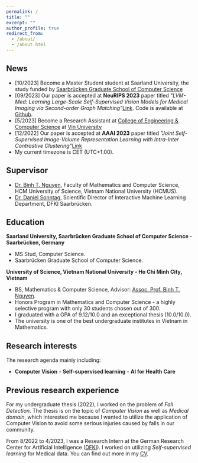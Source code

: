 ```yaml
---
permalink: /
title: ""
excerpt: ""
author_profile: true
redirect_from: 
  - /about/
  - /about.html
---
```




## News
- [10/2023] Become a Master Student student at Saarland University, the study funded by [Saarbrücken Graduate School of Computer Science](https://www.graduateschool-computerscience.de/)
- [09/2023] Our paper is accepted at **NeuRIPS 2023** paper titled *"LVM-Med: Learning Large-Scale Self-Supervised Vision Models for Medical Imaging via Second-order Graph Matching"*[Link](https://arxiv.org/abs/2306.11925). Code is available at [Github](https://github.com/duyhominhnguyen/LVM-Med/tree/main).
- [5/2023] Become a Research Assistant at [College of Engineering & Computer Science](https://vinuni.edu.vn/college-of-engineering-computer-science/) at [Vin University](https://vinuni.edu.vn/)
- [12/2022] Our paper is accepted at **AAAI 2023** paper titled *"Joint Self-Supervised Image-Volume Representation Learning with Intra-Inter Contrastive Clustering"*[Link](https://arxiv.org/abs/2212.01893)
- My current timezone is CET (UTC+1.00).

## Supervisor
- [Dr. Binh T. Nguyen](https://sites.google.com/site/ntbinhpolytechnique/home), Faculty of Mathematics and Computer Science, HCM University of Science, Vietnam National University (HCMUS).
- [Dr. Daniel Sonntag](https://www.dfki.de/~sonntag/), Scientific Director of Interactive Machine Learning Department, DFKI Saarbrücken.

## Education

**Saarland University, Saarbrücken Graduate School of Computer Science - Saarbrücken, Germany**
  - MS Stud, Computer Science.
  - Saarbrücken Graduate School of Computer Science.


**University of Science, Vietnam National University - Ho Chi Minh City, Vietnam**
  - BS, Mathematics & Computer Science, Advisor: [Assoc. Prof. Binh T. Nguyen](https://sites.google.com/site/ntbinhpolytechnique/home).
  - Honors Program in Mathematics and Computer Science - a highly selective program with only 30 students chosen out of 300.
  - I graduated with a GPA of 9.12/10.0 and an exceptional thesis (10.0/10.0).
  - The university is one of the best undergraduate institutes in Vietnam in Mathematics.

## Research interests

The research agenda mainly including:
 - **Computer Vision** - **Self-supervised learning** - **AI for Health Care** 
 <!-- How can we utilize the self-supervised learning algorithms - learning visual representation without labeling data- to apply effectively in medical datasets?  -->

## Previous research experience
For my undergraduate thesis (2022), I worked on the problem of *Fall Detection*. The thesis is on the topic of *Computer Vision* as well as *Medical domain*, which interested me because I wanted to utilize the application of Computer Vision to avoid some serious injuries caused by falls in our community.

From 8/2022 to 4/2023, I was a Research Intern at the German Research Center for Artificial Intelligence ([DFKI](https://www.dfki.de/web)). I worked on utilizing *Self-supervised learning* for Medical data. You can find out more in my [CV](https://hoangnguyen210.github.io//cv/).